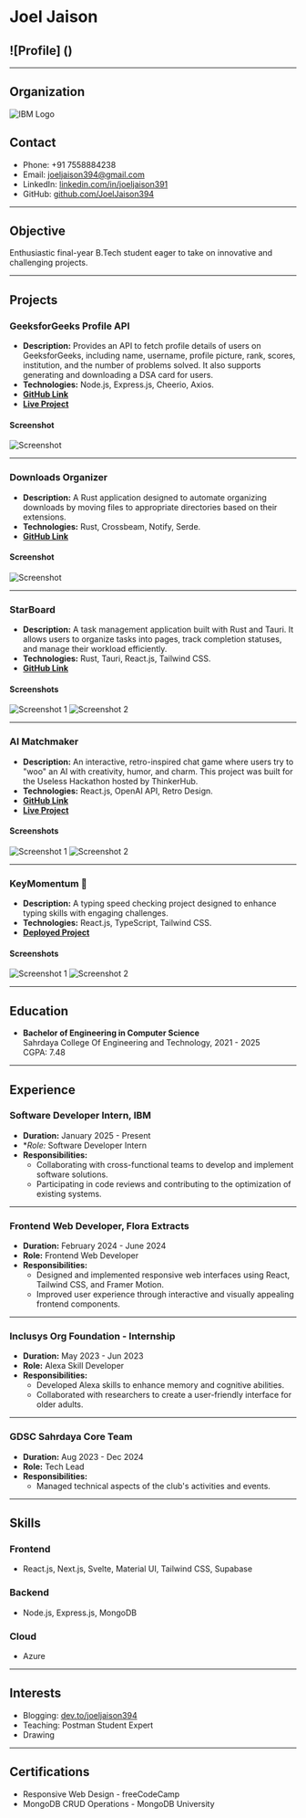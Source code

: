 # Joel Jaison
![Profile] ()
---

---
## Organization
![IBM Logo](https://upload.wikimedia.org/wikipedia/commons/5/51/IBM_logo.svg)

## Contact
- Phone: +91 7558884238
- Email: [joeljaison394@gmail.com](mailto:joeljaison394@gmail.com)
- LinkedIn: [linkedin.com/in/joeljaison391](https://linkedin.com/in/joeljaison391)
- GitHub: [github.com/JoelJaison394](https://github.com/JoelJaison394)

---

## Objective
Enthusiastic final-year B.Tech student eager to take on innovative and challenging projects.

---

## Projects

### GeeksforGeeks Profile API
- **Description:** Provides an API to fetch profile details of users on GeeksforGeeks, including name, username, profile picture, rank, scores, institution, and the number of problems solved. It also supports generating and downloading a DSA card for users.
- **Technologies:** Node.js, Express.js, Cheerio, Axios.
- **[GitHub Link](https://github.com/Joeljaison391/GeeksforGeeks-Profile-API)**
- **[Live Project](https://worktrack.azurewebsites.net/)**

#### Screenshot
![Screenshot](https://res.cloudinary.com/dxraggwp4/image/upload/v1735744344/GFGAPI/se174te20347gyupwmqr.png)

---

### Downloads Organizer
- **Description:** A Rust application designed to automate organizing downloads by moving files to appropriate directories based on their extensions.
- **Technologies:** Rust, Crossbeam, Notify, Serde.
- **[GitHub Link](https://github.com/Joeljaison391/Downloads-Organizer)**

#### Screenshot
![Screenshot](https://camo.githubusercontent.com/065a7119c5bae1967d9d7237af6da1a644332e96bd8d6cbb69d13981208d342f/68747470733a2f2f7265732e636c6f7564696e6172792e636f6d2f6478726167677770342f696d6167652f75706c6f61642f76313733353134333630382f446f776e6c6f61644f7267616e697a65722f7063686f6c776a6c7a7168697430666e357962302e706e67)

---

### StarBoard
- **Description:** A task management application built with Rust and Tauri. It allows users to organize tasks into pages, track completion statuses, and manage their workload efficiently.
- **Technologies:** Rust, Tauri, React.js, Tailwind CSS.
- **[GitHub Link](https://github.com/JoelJaison394/StarBoard)**

#### Screenshots
![Screenshot 1](https://res.cloudinary.com/dxraggwp4/image/upload/v1709318505/StarBoard/panut0n6rrqslegnftwy.png)
![Screenshot 2](https://res.cloudinary.com/dxraggwp4/image/upload/v1709318505/StarBoard/sevahvi8iiwiulli2x4k.png)

---

### AI Matchmaker
- **Description:** An interactive, retro-inspired chat game where users try to "woo" an AI with creativity, humor, and charm. This project was built for the Useless Hackathon hosted by ThinkerHub.
- **Technologies:** React.js, OpenAI API, Retro Design.
- **[GitHub Link](https://github.com/Joeljaison391/Propose-Your-AI)**
- **[Live Project](https://propose-your-ai.vercel.app/)**

#### Screenshots
![Screenshot 1](https://res.cloudinary.com/dxraggwp4/image/upload/v1730584432/omfx1pzwgjtccumxezzu.png)
![Screenshot 2](https://res.cloudinary.com/dxraggwp4/image/upload/v1730584432/fr92cbisejdtzi3tmduq.png)

---

### KeyMomentum 🚀
- **Description:** A typing speed checking project designed to enhance typing skills with engaging challenges.
- **Technologies:** React.js, TypeScript, Tailwind CSS.
- **[Deployed Project](https://keymomentum.vercel.app/)**

#### Screenshots
![Screenshot 1](https://cdn.hashnode.com/res/hashnode/image/upload/v1702448102257/88a7c535-c22b-4da2-a23a-ab5a7b8572b4.png)
![Screenshot 2](https://cdn.hashnode.com/res/hashnode/image/upload/v1702448080199/ffb2396d-40ea-4e9d-a7da-d6671d0173d1.png)

---

## Education
- **Bachelor of Engineering in Computer Science**  
  Sahrdaya College Of Engineering and Technology, 2021 - 2025  
  CGPA: 7.48  

---

## Experience

### Software Developer Intern, IBM 
- **Duration:** January 2025 - Present
- **Role:* Software Developer Intern
- **Responsibilities:**
  - Collaborating with cross-functional teams to develop and implement software solutions.
  - Participating in code reviews and contributing to the optimization of existing systems.

---

### Frontend Web Developer, Flora Extracts
- **Duration:** February 2024 - June 2024
- **Role:** Frontend Web Developer
- **Responsibilities:**
  - Designed and implemented responsive web interfaces using React, Tailwind CSS, and Framer Motion.
  - Improved user experience through interactive and visually appealing frontend components.

---

### Inclusys Org Foundation - Internship
- **Duration:** May 2023 - Jun 2023
- **Role:** Alexa Skill Developer
- **Responsibilities:**
  - Developed Alexa skills to enhance memory and cognitive abilities.
  - Collaborated with researchers to create a user-friendly interface for older adults.

---

### GDSC Sahrdaya Core Team
- **Duration:** Aug 2023 - Dec 2024
- **Role:** Tech Lead
- **Responsibilities:**  
  - Managed technical aspects of the club's activities and events.

---

## Skills

### Frontend
- React.js, Next.js, Svelte, Material UI, Tailwind CSS, Supabase  

### Backend
- Node.js, Express.js, MongoDB  

### Cloud
- Azure  

---

## Interests
- Blogging: [dev.to/joeljaison394](https://dev.to/joeljaison394)  
- Teaching: Postman Student Expert  
- Drawing  

---

## Certifications
- Responsive Web Design - freeCodeCamp  
- MongoDB CRUD Operations - MongoDB University  
